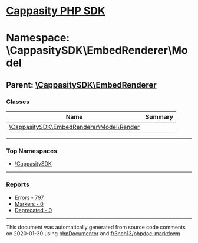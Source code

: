 # [Cappasity PHP SDK](../home.md)

# Namespace: \CappasitySDK\EmbedRenderer\Model
## Parent: [\CappasitySDK\EmbedRenderer](../namespaces/CappasitySDK.EmbedRenderer.md)
### Classes
| Name | Summary |
| ---- | ------- |
| [\CappasitySDK\EmbedRenderer\Model\Render](../classes/CappasitySDK.EmbedRenderer.Model.Render.md) |  |

---

### Top Namespaces

* [\CappasitySDK](../namespaces/CappasitySDK.html.md)

---

### Reports
* [Errors - 797](../reports/errors.md)
* [Markers - 0](../reports/markers.md)
* [Deprecated - 0](../reports/deprecated.md)

---

This document was automatically generated from source code comments on 2020-01-30 using [phpDocumentor](http://www.phpdoc.org/) and [fr3nch13/phpdoc-markdown](https://github.com/fr3nch13/phpdoc-markdown)

